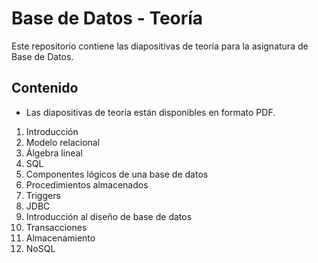# Base de Datos - Teoría

Este repositorio contiene las diapositivas de teoría para la asignatura de Base de Datos.

## Contenido

- Las diapositivas de teoría están disponibles en formato PDF.

1. Introducción
2. Modelo relacional
3. Álgebra lineal
4. SQL
5. Componentes lógicos de una base de datos
6. Procedimientos almacenados
7. Triggers
8. JDBC
9. Introducción al diseño de base de datos
10. Transacciones
11. Almacenamiento
12. NoSQL

